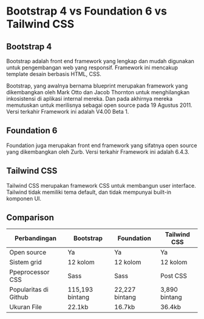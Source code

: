 # Bootstrap 4 vs Foundation 6 vs Tailwind CSS

## Bootstrap 4
Bootstrap adalah front end framework yang lengkap dan mudah digunakan untuk pengembangan web yang responsif. Framework ini mencakup template desain berbasis HTML, CSS.

Bootstrap, yang awalnya bernama blueprint merupakan framework yang dikembangkan oleh Mark Otto dan Jacob Thornton untuk menghilangkan inkosistensi di aplikasi internal mereka. Dan pada akhirnya mereka memutuskan untuk merilisnya sebagai open source pada 19 Agustus 2011. Versi terkahir Framework ini adalah  V4.00 Beta 1.

## Foundation 6
Foundation juga merupakan front end framework yang sifatnya open source yang dikembangkan oleh Zurb. Versi terkahir Framework ini adalah 6.4.3.

## Tailwind CSS
Tailwind CSS merupakan framework CSS untuk membangun user interface. Tailwind tidak memiliki tema default, dan tidak mempunyai built-in komponen UI.

## Comparison
| Perbandingan | Bootstrap   | Foundation   | Tailwind CSS |
| ----------- | ------------ | -------- | ---------|
| Open source | Ya | Ya | Ya |
| Sistem grid | 12 kolom | 12 kolom | 12 kolom |
| Ppeprocessor CSS | Sass | Sass| Post CSS |
| Popularitas di Github | 115,193 bintang | 22,227 bintang | 3,890 bintang |
| Ukuran File | 22.1kb | 16.7kb | 36.4kb |
